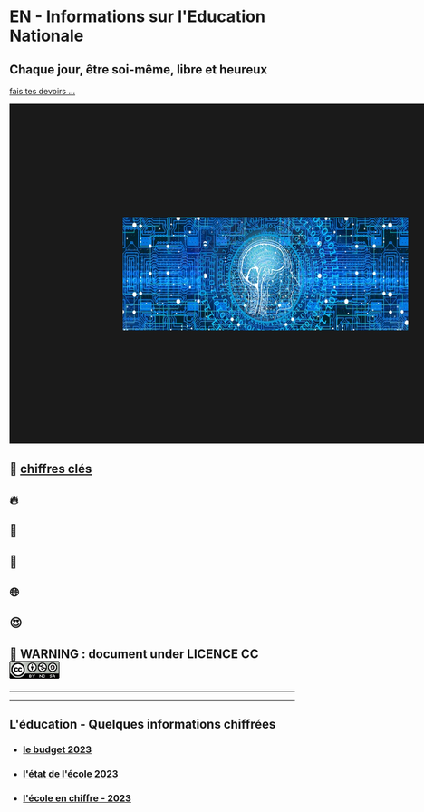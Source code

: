 # EN - Informations sur l'Education Nationale


Chaque jour, être soi-même, libre et heureux 
-------------------------------------------------------------------------------------------------------
[fais tes devoirs ...](https://youtu.be/i_KP1NuRj9w?si=cMvTXa6SX-B3S2At)

<a href="https://youtu.be/hB6bfw622fo" target="_blank"><img src="https://github.com/Math13Net/TS/blob/master/math_ts.jpg" alt="Math TS" width="600" height="200" border="200" /></a>

## 🌈 [chiffres clés](#stat)

## 🔥 []()

## 🚀 []()

## 👋 

## 🌐 

## 😍 

## 🔐 WARNING : document under LICENCE CC ![Licence CC](https://github.com/Math13Net/NSI-premiere/blob/master/licence%20CC.png)

------------------------------------------------------------------------------------------------
------------------------------------------------------------------------------------------------
## <a name="stat"></a> L'éducation - Quelques informations chiffrées
* ### [le budget 2023](https://www.budget.gouv.fr/budget-etat/ministere?ministere=62787)
* ### [l'état de l'école 2023](https://www.education.gouv.fr/l-etat-de-l-ecole-2023-379707#:~:text=L'%C3%A9tat%20de%20l'%C3%89cole%20est%20une%20publication%20annuelle%20de,tendances%20du%20syst%C3%A8me%20%C3%A9ducatif%20fran%C3%A7ais.)
* ### [l'école en chiffre - 2023](https://www.education.gouv.fr/l-education-nationale-en-chiffres-edition-2023-378943)
